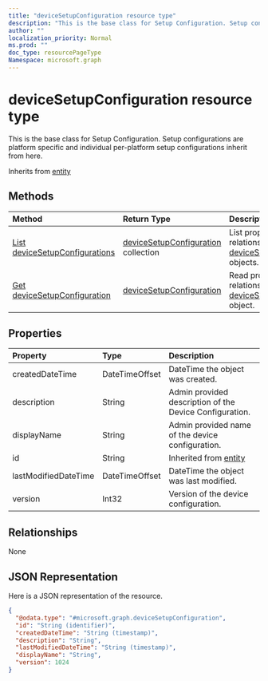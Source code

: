 ```yaml
---
title: "deviceSetupConfiguration resource type"
description: "This is the base class for Setup Configuration. Setup configurations are platform specific and individual per-platform setup configurations inherit from here."
author: ""
localization_priority: Normal
ms.prod: ""
doc_type: resourcePageType
Namespace: microsoft.graph
---
```



# deviceSetupConfiguration resource type

This is the base class for Setup Configuration. Setup configurations are platform specific and individual per-platform setup configurations inherit from here.


Inherits from [entity](../resources/entity.md)

## Methods
|Method|Return Type|Description|
|:---|:---|:---|
|[List deviceSetupConfigurations](../api/devicesetupconfiguration-list.md)|[deviceSetupConfiguration](../resources/deviceSetupConfiguration.md) collection|List properties and relationships of the [deviceSetupConfiguration](../resources/devicesetupconfiguration.md) objects.|
|[Get deviceSetupConfiguration](../api/devicesetupconfiguration-get.md)|[deviceSetupConfiguration](../resources/deviceSetupConfiguration.md)|Read properties and relationships of the [deviceSetupConfiguration](../resources/devicesetupconfiguration.md) object.|

## Properties
|Property|Type|Description|
|:---|:---|:---|
|createdDateTime|DateTimeOffset|DateTime the object was created.|
|description|String|Admin provided description of the Device Configuration.|
|displayName|String|Admin provided name of the device configuration.|
|id|String| Inherited from [entity](../resources/entity.md)|
|lastModifiedDateTime|DateTimeOffset|DateTime the object was last modified.|
|version|Int32|Version of the device configuration.|

## Relationships
None

## JSON Representation
Here is a JSON representation of the resource.
<!-- {
  "blockType": "resource",
  "keyProperty": "id",
  "@odata.type": "microsoft.graph.deviceSetupConfiguration",
  "baseType": "microsoft.graph.entity",
  "openType": false
}
-->
``` json
{
  "@odata.type": "#microsoft.graph.deviceSetupConfiguration",
  "id": "String (identifier)",
  "createdDateTime": "String (timestamp)",
  "description": "String",
  "lastModifiedDateTime": "String (timestamp)",
  "displayName": "String",
  "version": 1024
}
```

